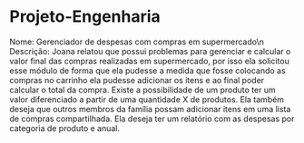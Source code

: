 # Projeto-Engenharia
Nome: Gerenciador de despesas com compras em supermercado\n
Descrição: Joana relatou que possui problemas para gerenciar e calcular o valor final das
compras realizadas em supermercado, por isso ela solicitou esse módulo de forma que ela
pudesse a medida que fosse colocando as compras no carrinho ela pudesse adicionar os itens
e ao final poder calcular o total da compra. Existe a possibilidade de um produto ter um valor
diferenciado a partir de uma quantidade X de produtos. Ela também deseja que outros
membros da família possam adicionar itens em uma lista de compras compartilhada. Ela
deseja ter um relatório com as despesas por categoria de produto e anual.
